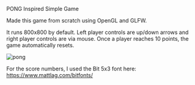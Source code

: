 PONG Inspired Simple Game

Made this game from scratch using OpenGL and GLFW.

It runs 800x800 by default. Left player controls are up/down arrows and right player controls are via mouse.
Once a player reaches 10 points, the game automatically resets.

![pong](https://user-images.githubusercontent.com/47000155/179122831-581001cc-e208-48a8-b4b7-8f8bb0510c1a.png)

For the score numbers, I used the Bit 5x3 font here: https://www.mattlag.com/bitfonts/
